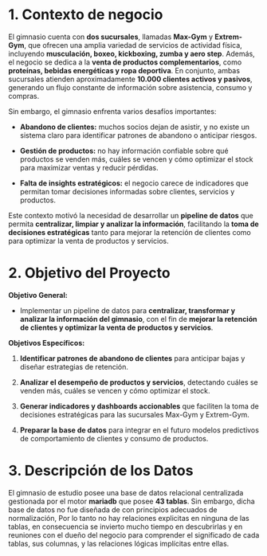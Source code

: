 
# 1. Contexto de negocio

El gimnasio cuenta con **dos sucursales**, llamadas **Max-Gym** y **Extrem-Gym**, que ofrecen una amplia variedad de servicios de actividad física, incluyendo **musculación, boxeo, kickboxing, zumba y aero step**. Además, el negocio se dedica a la **venta de productos complementarios**, como **proteínas, bebidas energéticas y ropa deportiva**. En conjunto, ambas sucursales atienden aproximadamente **10.000 clientes activos y pasivos**, generando un flujo constante de información sobre asistencia, consumo y compras.

Sin embargo, el gimnasio enfrenta varios desafíos importantes:

- **Abandono de clientes:** muchos socios dejan de asistir, y no existe un sistema claro para identificar patrones de abandono o anticipar riesgos.
    
- **Gestión de productos:** no hay información confiable sobre qué productos se venden más, cuáles se vencen y cómo optimizar el stock para maximizar ventas y reducir pérdidas.
    
- **Falta de insights estratégicos:** el negocio carece de indicadores que permitan tomar decisiones informadas sobre clientes, servicios y productos.

Este contexto motivó la necesidad de desarrollar un **pipeline de datos** que permita **centralizar, limpiar y analizar la información**, facilitando la **toma de decisiones estratégicas** tanto para mejorar la retención de clientes como para optimizar la venta de productos y servicios.
# 2. Objetivo del Proyecto

**Objetivo General:**

- Implementar un pipeline de datos para **centralizar, transformar y analizar la información del gimnasio**, con el fin de **mejorar la retención de clientes y optimizar la venta de productos y servicios**.

**Objetivos Específicos:**

1. **Identificar patrones de abandono de clientes** para anticipar bajas y diseñar estrategias de retención.
    
2. **Analizar el desempeño de productos y servicios**, detectando cuáles se venden más, cuáles se vencen y cómo optimizar el stock.
    
3. **Generar indicadores y dashboards accionables** que faciliten la toma de decisiones estratégicas para las sucursales Max-Gym y Extrem-Gym.
    
4. **Preparar la base de datos** para integrar en el futuro modelos predictivos de comportamiento de clientes y consumo de productos.

# 3. Descripción de los Datos

El gimnasio de estudio posee una base de datos relacional centralizada gestionada por el motor **mariadb** que posee **43 tablas**. Sin embargo,  dicha base de datos no fue diseñada de  con principios adecuados de normalización, Por lo tanto no hay relaciones explicitas en ninguna de las tablas, en consecuencia se invierto mucho tiempo en descubrirlas y en reuniones con el dueño del negocio para comprender el significado de cada tablas, sus columnas, y las relaciones lógicas implícitas entre ellas.






